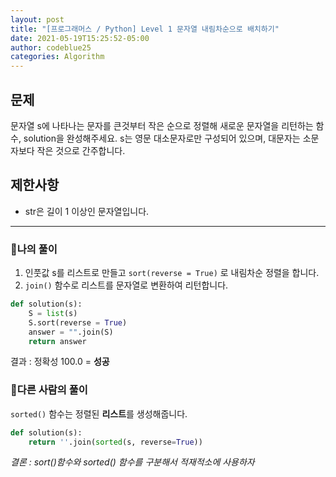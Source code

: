 ```yaml
---
layout: post
title: "[프로그래머스 / Python] Level 1 문자열 내림차순으로 배치하기"
date: 2021-05-19T15:25:52-05:00
author: codeblue25
categories: Algorithm
---
```


<h2>문제</h2>

문자열 s에 나타나는 문자를 큰것부터 작은 순으로 정렬해 새로운 문자열을 리턴하는 함수, solution을 완성해주세요.
s는 영문 대소문자로만 구성되어 있으며, 대문자는 소문자보다 작은 것으로 간주합니다.

<h2>제한사항</h2>

- str은 길이 1 이상인 문자열입니다.

---

<h3>🔹나의 풀이</h3>

1. 인풋값 s를 리스트로 만들고 `sort(reverse = True)` 로 내림차순 정렬을 합니다.
2. `join()` 함수로 리스트를 문자열로 변환하여 리턴합니다.

```python
def solution(s):
    S = list(s)
    S.sort(reverse = True)
    answer = "".join(S)
    return answer
```

결과 : 정확성 100.0 = **성공**<br/>

<h3>🔸다른 사람의 풀이</h3>

`sorted()` 함수는 정렬된 **리스트**를 생성해줍니다.<br />

```python
def solution(s):
    return ''.join(sorted(s, reverse=True))
```

_결론 : sort()함수와 sorted() 함수를 구분해서 적재적소에 사용하자_